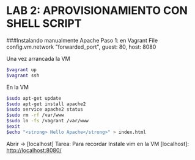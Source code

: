 LAB 2: APROVISIONAMIENTO CON SHELL SCRIPT
=========================================

###Instalando manualmente Apache
Paso 1: en Vagrant File
config.vm.network "forwarded_port", guest: 80, host: 8080

Una vez arrancada la VM
```sh
$vagrant up
$vagrant ssh
```
En la VM
```sh
$sudo apt-get update
$sudo apt-get install apache2
$sudo service apache2 status
$sudo rm -rf /var/www
$sudo ln -fs /vagrant /var/www
$exit
$echo "<strong> Hello Apache</strong>" > index.html
```
Abrir -> [localhost]
Tarea: Para recordar Instale vim en la VM
[localhost]: <http://localhost:8080/>
